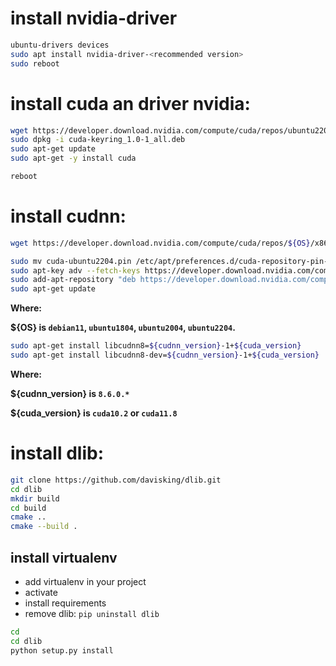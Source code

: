 # install nvidia-driver
```bash
ubuntu-drivers devices
sudo apt install nvidia-driver-<recommended version>
sudo reboot
```

# install cuda an driver nvidia:

```bash
wget https://developer.download.nvidia.com/compute/cuda/repos/ubuntu2204/x86_64/cuda-keyring_1.0-1_all.deb
sudo dpkg -i cuda-keyring_1.0-1_all.deb
sudo apt-get update
sudo apt-get -y install cuda

reboot
```

# install cudnn:

```bash
wget https://developer.download.nvidia.com/compute/cuda/repos/${OS}/x86_64/cuda-${OS}.pin

sudo mv cuda-ubuntu2204.pin /etc/apt/preferences.d/cuda-repository-pin-600
sudo apt-key adv --fetch-keys https://developer.download.nvidia.com/compute/cuda/repos/ubuntu2204/x86_64/3bf863cc.pub
sudo add-apt-repository "deb https://developer.download.nvidia.com/compute/cuda/repos/ubuntu2204/x86_64/ /"
sudo apt-get update
```

**Where:**

**${OS} is `debian11`, `ubuntu1804`, `ubuntu2004`, `ubuntu2204`.**

```bash
sudo apt-get install libcudnn8=${cudnn_version}-1+${cuda_version}
sudo apt-get install libcudnn8-dev=${cudnn_version}-1+${cuda_version}
```

**Where:**

**${cudnn_version} is `8.6.0.*`**

**${cuda_version} is `cuda10.2` or `cuda11.8`**
    

# install dlib:

```bash
git clone https://github.com/davisking/dlib.git
cd dlib
mkdir build
cd build
cmake ..
cmake --build .
```
        
## install virtualenv

- add virtualenv in your project
- activate
- install requirements
- remove dlib: `pip uninstall dlib`

```bash
cd 
cd dlib
python setup.py install
```